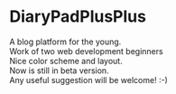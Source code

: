 # DiaryPadPlusPlus
A blog platform for the young. <br>
Work of two web development beginners<br>
Nice color scheme and layout.<br>
Now is still in beta version.<br>
Any useful suggestion will be welcome! :-)

